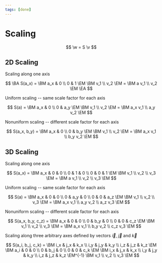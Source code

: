 ```yaml
---
tags: [done]
---
```


# Scaling

<!--
- stretching if `i > 1`
- shrinking if `0 > i > 1`
-->

$$
	\w = S \v
$$

## 2D Scaling

Scaling along one axis

$$
\BA
	S(a_x) =
		\BM a_x & 0 \\ 0 & 1 \EM
		\BM v_1 \\ v_2 \EM
	=
		\BM a v_1 \\ v_2 \EM
\EA
$$

Uniform scaling -- same scale factor for each axis

$$
	S(a) =
		\BM a_x & 0 \\ 0 & a_y \EM
		\BM v_1 \\ v_2 \EM
	=
		\BM a_x v_1 \\ a_y v_2 \EM
$$

Nonuniform scaling -- different scale factor for each axis

$$
	S(a_x, b_y) =
		\BM a_x & 0 \\ 0 & b_y \EM
		\BM v_1 \\ v_2 \EM
	=
		\BM a_x v_1 \\ b_y v_2 \EM
$$

## 3D Scaling

Scaling along one axis

$$
	S(a_x) =
		\BM a_x & 0 & 0 \\ 0 & 1 & 0 \\ 0 & 0 & 1 \EM
		\BM v_1 \\ v_2 \\ v_3 \EM
	=
		\BM a v_1 \\ v_2 \\ v_3 \EM
$$

Uniform scaling -- same scale factor for each axis

$$
	S(a) =
		\BM a_x & 0 & 0 \\ 0 & a_y & 0 \\ 0 & 0 & a_z \EM
		\BM v_1 \\ v_2 \\ v_3 \EM
	=
		\BM a_x v_1 \\ a_y v_2 \\ a_z v_3 \EM
$$

Nonuniform scaling -- different scale factor for each axis

$$
	S(a_x, b_y, c_z) =
		\BM a_x & 0 & 0 \\ 0 & b_y & 0 \\ 0 & 0 & c_z \EM
		\BM v_1 \\ v_2 \\ v_3 \EM
	=
		\BM a_x v_1 \\ b_y v_2 \\ c_z v_3 \EM
$$

Scaling along three arbitrary axes defined by vectors $\vec{i}$, $\vec{j}$ and $\vec{k}$

$$
	S(a_i, b_j, c_k) =
		\BM
			i_x & j_x & k_x \\
			i_y & j_y & k_y \\
			i_z & j_z & k_z
		\EM
		\BM a_i & 0 & 0 \\ 0 & b_j & 0 \\ 0 & 0 & c_k \EM
		\BM
			i_x & j_x & k_x \\
			i_y & j_y & k_y \\
			i_z & j_z & k_z
		\EM^{-1}
		\BM v_1 \\ v_2 \\ v_3 \EM
$$

<!--

### Визуализация

<iframe
  width="400"
  height="400"
  frameBorder="no"
  src="https://www.desmos.com/calculator/9ubd3gq2s2?embed"
/>

### Примеры

$$
\begin{bmatrix}
3 & 0 & 0 \\
0 & 2 & 0 \\
0 & 0 & 1 \\
\end{bmatrix}
\begin{bmatrix}
2 \\ 4 \\ 3
\end{bmatrix}
=
\begin{bmatrix}
6 \\ 8 \\ 3
\end{bmatrix}
$$

-->
